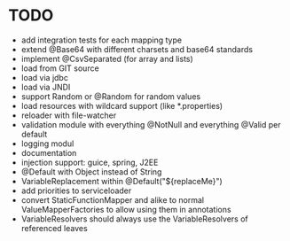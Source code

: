 # TODO
- add integration tests for each mapping type
- extend @Base64 with different charsets and base64 standards
- implement @CsvSeparated (for array and lists)
- load from GIT source
- load via jdbc
- load via JNDI
- support Random or @Random for random values
- load resources with wildcard support (like *.properties)
- reloader with file-watcher
- validation module with everything @NotNull and everything @Valid per default
- logging modul
- documentation
- injection support: guice, spring, J2EE
- @Default with Object instead of String
- VariableReplacement within @Default("${replaceMe}")
- add priorities to serviceloader
- convert StaticFunctionMapper and alike to normal ValueMapperFactories to allow using them in annotations
- VariableResolvers should always use the VariableResolvers of referenced leaves
